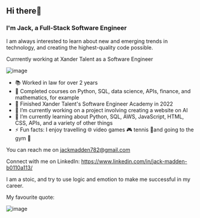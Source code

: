## Hi there👋
### I'm Jack, a Full-Stack Software Engineer

I am always interested to learn about new and emerging trends in technology, and creating the highest-quality code possible. 

Currrently working at Xander Talent as a Software Engineer 

![image](https://user-images.githubusercontent.com/68071086/203613672-4ccd36fc-8805-492f-ad23-e3bcaf51f3c9.png)

- 📚 Worked in law for over 2 years 
- 🐍 Completed courses on Python, SQL, data science, APIs, finance, and mathematics, for example
- 🐥 Finished Xander Talent's Software Engineer Academy in 2022
- 🔭 I’m currently working on a project involving creating a website on AI 
- 🌱 I’m currently learning about Python, SQL, AWS, JavaScript, HTML, CSS, APIs, and a variety of other things
- ⚡ Fun facts: I enjoy travelling 🌐 video games 🎮 tennis 🎾and going to the gym 💪

You can reach me on jackmadden782@gmail.com 

Connect with me on LinkedIn: https://www.linkedin.com/in/jack-madden-b0110a113/ 

I am a stoic, and try to use logic and emotion to make me successful in my career. 

My favourite quote: 

![image](https://user-images.githubusercontent.com/68071086/203614485-0f197dbc-b7cf-447c-b90c-4811892336c5.png)

